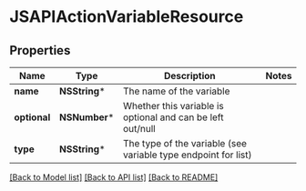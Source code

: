 # JSAPIActionVariableResource

## Properties
Name | Type | Description | Notes
------------ | ------------- | ------------- | -------------
**name** | **NSString*** | The name of the variable | 
**optional** | **NSNumber*** | Whether this variable is optional and can be left out/null | 
**type** | **NSString*** | The type of the variable (see variable type endpoint for list) | 

[[Back to Model list]](../README.md#documentation-for-models) [[Back to API list]](../README.md#documentation-for-api-endpoints) [[Back to README]](../README.md)


